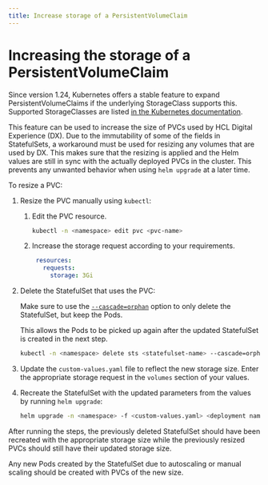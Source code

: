 ```yaml
---
title: Increase storage of a PersistentVolumeClaim
---
```

# Increasing the storage of a PersistentVolumeClaim

Since version 1.24, Kubernetes offers a stable feature to expand PersistentVolumeClaims if the underlying StorageClass supports this. Supported StorageClasses are listed [in the Kubernetes documentation](https://kubernetes.io/docs/concepts/storage/persistent-volumes/#expanding-persistent-volumes-claims).

This feature can be used to increase the size of PVCs used by HCL Digital Experience (DX). Due to the immutability of some of the fields in StatefulSets, a workaround must be used for resizing any volumes that are used by DX. This makes sure that the resizing is applied and the Helm values are still in sync with the actually deployed PVCs in the cluster. This prevents any unwanted behavior when using `helm upgrade` at a later time.

To resize a PVC:

1. Resize the PVC manually using `kubectl`:
   
   1. Edit the PVC resource.

      ```sh
      kubectl -n <namespace> edit pvc <pvc-name>
      ```
   
   2. Increase the storage request according to your requirements.

      ```yaml
       resources:
         requests:
           storage: 3Gi
      ```

2. Delete the StatefulSet that uses the PVC:

   Make sure to use the [`--cascade=orphan`](https://kubernetes.io/docs/tasks/administer-cluster/use-cascading-deletion/#set-orphan-deletion-policy) option to only delete the StatefulSet, but keep the Pods.

   This allows the Pods to be picked up again after the updated StatefulSet is created in the next step.

   ```sh
   kubectl -n <namespace> delete sts <statefulset-name> --cascade=orphan
   ```

3. Update the `custom-values.yaml` file to reflect the new storage size. Enter the appropriate storage request in the `volumes` section of your values.
4. Recreate the StatefulSet with the updated parameters from the values by running `helm upgrade`:

   ```sh
   helm upgrade -n <namespace> -f <custom-values.yaml> <deployment name> <chart>
   ```

After running the steps, the previously deleted StatefulSet should have been recreated with the appropriate storage size while the previously resized PVCs should still have their updated storage size.

Any new Pods created by the StatefulSet due to autoscaling or manual scaling should be created with PVCs of the new size.

